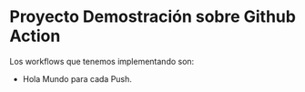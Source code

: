 # Proyecto Demostración sobre Github Action

Los workflows que tenemos implementando son:

* Hola Mundo para cada Push. 